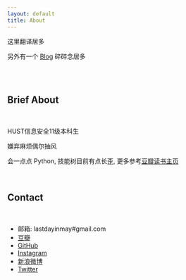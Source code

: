 ```yaml
---
layout: default
title: About
---
```


这里翻译居多

另外有一个 [Blog](http://error404.sinaapp.com) 碎碎念居多

<br>

<div class="face">
  <div class="eye left"></div>
  <div class="eye right"></div>
  <div class="mouse smile"></div>
</div>

<br>

## Brief About

<br>

 HUST信息安全11级本科生

 嫌弃麻烦偶尔抽风

 会一点点 Python, 技能树目前有点长歪, 更多参考[豆瓣读书主页](http://book.douban.com/people/lastmayday/)

<br>

## Contact

<br>

+ 邮箱: lastdayinmay#gmail.com
+ [豆瓣](http://www.douban.com/people/lastmayday/)
+ [GitHub](https://github.com/lastmayday)
+ [Instagram](http://instagram.com/lastmayday)
+ [新浪微博](http://weibo.com/lastmayday)
+ [Twitter](https://twitter.com/lastmayday)

<br>
